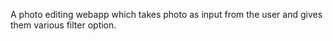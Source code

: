 A photo editing webapp which takes photo as input from the user and gives them various filter option.

